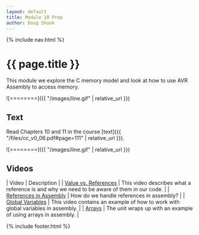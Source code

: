 ```yaml
---
layout: default
title: Module 10 Prep
author: Doug Shook
---
```

{% include nav.html %}

# {{ page.title }}

This module we explore the C memory model and look at how to use AVR Assembly to access memory.

![========]({{ "/images/line.gif" | relative_url }})

## Text

Read Chapters 10 and 11 in the course
[text]({{ "/files/cc_v0_06.pdf#page=111" | relative_url }}).

![========]({{ "/images/line.gif" | relative_url }})

## Videos

| Video | Description |
| [Value vs. References](https://wustl.box.com/s/gc7ckzyk6g41xu9xqyxnrr0fzyexylx9) | This video describes what a reference is and why we need to be aware of them in our code. |
| [References in Assembly](https://wustl.box.com/s/3r9etpp390crir0fivu7eyrqef9kuyhf) | How do we handle references in assembly? |
| [Global Variables](https://wustl.box.com/s/w2gjbhfjc6ia01p3er3x1y6zj1cgfwdm) | This video contains an example of how to work with global variables in assembly. |
| [Arrays](https://wustl.box.com/s/k8r8uhl5ossrrsv675f0zu6ri23wp0no) | The unit wraps up with an example of using arrays in assembly. |

{% include footer.html %}
